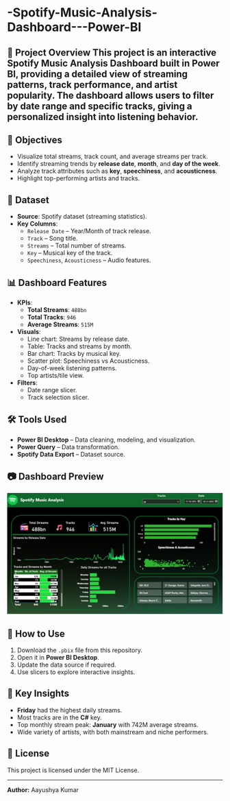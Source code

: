 # -Spotify-Music-Analysis-Dashboard---Power-BI
## 📌 Project Overview This project is an **interactive Spotify Music Analysis Dashboard** built in **Power BI**, providing a detailed view of streaming patterns, track performance, and artist popularity.   The dashboard allows users to filter by **date range** and **specific tracks**, giving a personalized insight into listening behavior.

## 🎯 Objectives
- Visualize total streams, track count, and average streams per track.
- Identify streaming trends by **release date**, **month**, and **day of the week**.
- Analyze track attributes such as **key**, **speechiness**, and **acousticness**.
- Highlight top-performing artists and tracks.

## 📂 Dataset
- **Source**: Spotify dataset (streaming statistics).
- **Key Columns**:
  - `Release Date` – Year/Month of track release.
  - `Track` – Song title.
  - `Streams` – Total number of streams.
  - `Key` – Musical key of the track.
  - `Speechiness`, `Acousticness` – Audio features.

## 📊 Dashboard Features
- **KPIs**:
  - **Total Streams**: `488bn`
  - **Total Tracks**: `946`
  - **Average Streams**: `515M`
- **Visuals**:
  - Line chart: Streams by release date.
  - Table: Tracks and streams by month.
  - Bar chart: Tracks by musical key.
  - Scatter plot: Speechiness vs Acousticness.
  - Day-of-week listening patterns.
  - Top artists/tile view.
- **Filters**:
  - Date range slicer.
  - Track selection slicer.

## 🛠 Tools Used
- **Power BI Desktop** – Data cleaning, modeling, and visualization.
- **Power Query** – Data transformation.
- **Spotify Data Export** – Dataset source.

## 📷 Dashboard Preview
![Spotify Music Analysis](Spotify%20analysis.png)

## 🚀 How to Use
1. Download the `.pbix` file from this repository.
2. Open it in **Power BI Desktop**.
3. Update the data source if required.
4. Use slicers to explore interactive insights.

## 📌 Key Insights
- **Friday** had the highest daily streams.
- Most tracks are in the **C#** key.
- Top monthly stream peak: **January** with 742M average streams.
- Wide variety of artists, with both mainstream and niche performers.

## 📜 License
This project is licensed under the MIT License.

---
**Author:** Aayushya Kumar  

